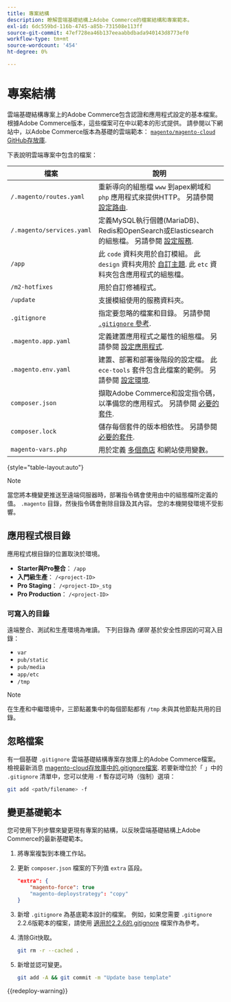 ```yaml
---
title: 專案結構
description: 瞭解雲端基礎結構上Adobe Commerce的檔案結構和專案範本。
exl-id: 6dc559bd-116b-4745-a85b-731508e113ff
source-git-commit: 47ef728ea46b137eeaabbdbada940143d8773ef0
workflow-type: tm+mt
source-wordcount: '454'
ht-degree: 0%

---
```


# 專案結構

雲端基礎結構專案上的Adobe Commerce包含認證和應用程式設定的基本檔案。 根據Adobe Commerce版本，這些檔案可在中以範本的形式提供。 請參閱以下網站中，以Adobe Commerce版本為基礎的雲端範本： [`magento/magento-cloud` GitHub存放庫](https://github.com/magento/magento-cloud).

下表說明雲端專案中包含的檔案：

| 檔案 | 說明 |
| ------------------------- | ------------ |
| `/.magento/routes.yaml` | 重新導向的組態檔 `www` 到apex網域和 `php` 應用程式來提供HTTP。 另請參閱 [設定路由](../routes/routes-yaml.md). |
| `/.magento/services.yaml` | 定義MySQL執行個體(MariaDB)、Redis和OpenSearch或Elasticsearch的組態檔。 另請參閱 [設定服務](../services/services-yaml.md). |
| `/app` | 此 `code` 資料夾用於自訂模組。 此 `design` 資料夾用於 [自訂主題](../store/custom-theme.md). 此 `etc` 資料夾包含應用程式的組態檔。 |
| `/m2-hotfixes` | 用於自訂修補程式。 |
| `/update` | 支援模組使用的服務資料夾。 |
| `.gitignore` | 指定要忽略的檔案和目錄。 另請參閱 [`.gitignore` 參考](#ignoring-files). |
| `.magento.app.yaml` | 定義建置應用程式之屬性的組態檔。 另請參閱 [設定應用程式](../application/configure-app-yaml.md). |
| `.magento.env.yaml` | 建置、部署和部署後階段的設定檔。 此 `ece-tools` 套件包含此檔案的範例。 另請參閱 [設定環境](../environment/configure-env-yaml.md). |
| `composer.json` | 擷取Adobe Commerce和設定指令碼，以準備您的應用程式。 另請參閱 [必要的套件](../development/overview.md#required-packages). |
| `composer.lock` | 儲存每個套件的版本相依性。 另請參閱 [必要的套件](../development/overview.md#required-packages). |
| `magento-vars.php` | 用於定義 [多個商店](../store/multiple-sites.md) 和網站使用變數。 |

{style="table-layout:auto"}

>[!NOTE]
>
>當您將本機變更推送至遠端伺服器時，部署指令碼會使用由中的組態檔所定義的值。 `.magento` 目錄，然後指令碼會刪除目錄及其內容。 您的本機開發環境不受影響。

## 應用程式根目錄

應用程式根目錄的位置取決於環境。

- **Starter與Pro整合**： `/app`
- **入門級生產**： `/<project-ID>`
- **Pro Staging**： `/<project-ID>_stg`
- **Pro Production**： `/<project-ID>`

### 可寫入的目錄

遠端整合、測試和生產環境為唯讀。 下列目錄為 *僅限* 基於安全性原因的可寫入目錄：

- `var`
- `pub/static`
- `pub/media`
- `app/etc`
- `/tmp`

>[!NOTE]
>
>在生產和中繼環境中，三節點叢集中的每個節點都有 `/tmp` 未與其他節點共用的目錄。

## 忽略檔案

有一個基礎 `.gitignore` 雲端基礎結構專案存放庫上的Adobe Commerce檔案。 檢視最新消息 [magento-cloud存放庫中的.gitignore檔案](https://github.com/magento/magento-cloud/blob/master/.gitignore). 若要新增位於「 」中的 `.gitignore` 清單中，您可以使用 `-f` 暫存認可時（強制）選項：

```bash
git add <path/filename> -f
```

## 變更基礎範本

您可使用下列步驟來變更現有專案的結構，以反映雲端基礎結構上Adobe Commerce的最新基礎範本。

1. 將專案複製到本機工作站。

1. 更新 `composer.json` 檔案的下列值 `extra` 區段。

   ```json
   "extra": {
       "magento-force": true
       "magento-deploystrategy": "copy"
   }
   ```

1. 新增 `.gitignore` 為基底範本設計的檔案。 例如，如果您需要 `.gitignore` 2.2.6版範本的檔案，請使用 [適用於2.2.6的.gitignore](https://github.com/magento/magento-cloud/blob/2.2.6/.gitignore) 檔案作為參考。

1. 清除Git快取。

   ```bash
   git rm -r --cached .
   ```

1. 新增並認可變更。

   ```bash
   git add -A && git commit -m "Update base template"
   ```

{{redeploy-warning}}
